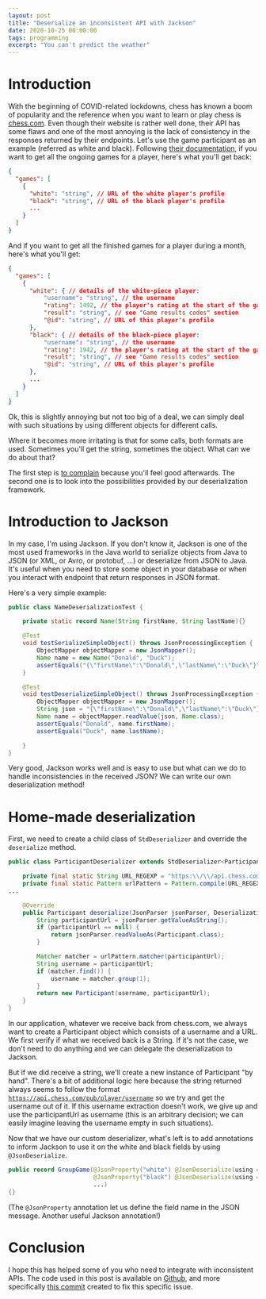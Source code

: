 ```yaml
---
layout: post
title: "Deserialize an inconsistent API with Jackson"
date: 2020-10-25 00:00:00
tags: programming
excerpt: "You can't predict the weather"
---
```


# Introduction

With the beginning of COVID-related lockdowns, chess has known a boom of popularity and the reference when you want to learn or play chess is [chess.com](https://www.chess.com). Even though their website is rather well done, their API has some flaws and one of the most annoying is the lack of consistency in the responses returned by their endpoints. Let's use the game participant as an example (referred as white and black). Following [their documentation](https://www.chess.com/news/view/published-data-api), if you want to get all the ongoing games for a player, here's what you'll get back:

```json
{
  "games": [
    {
      "white": "string", // URL of the white player's profile
      "black": "string", // URL of the black player's profile
      ...
    }
  ]
}
```

And if you want to get all the finished games for a player during a month, here's what you'll get:

```json
{
  "games": [
    {
      "white": { // details of the white-piece player:
          "username": "string", // the username
          "rating": 1492, // the player's rating at the start of the game
          "result": "string", // see "Game results codes" section
          "@id": "string", // URL of this player's profile
      },
      "black": { // details of the black-piece player:
          "username": "string", // the username
          "rating": 1942, // the player's rating at the start of the game
          "result": "string", // see "Game results codes" section
          "@id": "string", // URL of this player's profile
      },
      ...
    }
  ]
}
```

Ok, this is slightly annoying but not too big of a deal, we can simply deal with such situations by using different objects for different calls.

Where it becomes more irritating is that for some calls, both formats are used. Sometimes you'll get the string, sometimes the object. What can we do about that?

The first step is [to complain](https://www.chess.com/clubs/forum/view/inconsistency-in-white-black-format-in-tournamentroundgroup) because you'll feel good afterwards. The second one is to look into the possibilities provided by our deserialization framework.

# Introduction to Jackson

In my case, I'm using Jackson. If you don't know it, Jackson is one of the most used frameworks in the Java world to serialize objects from Java to JSON (or XML, or Avro, or protobuf, ...) or deserialize from JSON to Java. It's useful when you need to store some object in your database or when you interact with endpoint that return responses in JSON format.

Here's a very simple example:

```java
public class NameDeserializationTest {

    private static record Name(String firstName, String lastName){}

    @Test
    void testSerializeSimpleObject() throws JsonProcessingException {
        ObjectMapper objectMapper = new JsonMapper();
        Name name = new Name("Donald", "Duck");
        assertEquals("{\"firstName\":\"Donald\",\"lastName\":\"Duck\"}", objectMapper.writeValueAsString(name));
    }

    @Test
    void testDeserializeSimpleObject() throws JsonProcessingException {
        ObjectMapper objectMapper = new JsonMapper();
        String json = "{\"firstName\":\"Donald\",\"lastName\":\"Duck\"}";
        Name name = objectMapper.readValue(json, Name.class);
        assertEquals("Donald", name.firstName);
        assertEquals("Duck", name.lastName);

    }
}
```

Very good, Jackson works well and is easy to use but what can we do to handle inconsistencies in the received JSON? We can write our own deserialization method!

# Home-made deserialization

First, we need to create a child class of `StdDeserializer` and override the `deserialize` method.

```java
public class ParticipantDeserializer extends StdDeserializer<Participant> {

    private final static String URL_REGEXP = "https:\\/\\/api.chess.com\\/pub\\/player\\/(.+)";
    private final static Pattern urlPattern = Pattern.compile(URL_REGEXP);
...

    @Override
    public Participant deserialize(JsonParser jsonParser, DeserializationContext ctxt) throws IOException {
        String participantUrl = jsonParser.getValueAsString();
        if (participantUrl == null) {
            return jsonParser.readValueAs(Participant.class);
        }

        Matcher matcher = urlPattern.matcher(participantUrl);
        String username = participantUrl;
        if (matcher.find()) {
            username = matcher.group(1);
        }
        return new Participant(username, participantUrl);
    }
}
```

In our application, whatever we receive back from chess.com, we always want to create a Participant object which consists of a username and a URL. We first verify if what we received back is a String. If it's not the case, we don't need to do anything and we can delegate the deserialization to Jackson.

But if we did receive a string, we'll create a new instance of Participant "by hand". There's a bit of additional logic here because the string returned always seems to follow the format [`https://api.chess.com/pub/player/username`](https://api.chess.com/pub/player/username) so we try and get the username out of it. If this username extraction doesn't work, we give up and use the participantUrl as username (this is an arbitrary decision; we can easily imagine leaving the username empty in such situations).

Now that we have our custom deserializer, what's left is to add annotations to inform Jackson to use it on the white and black fields by using `@JsonDeserialize`.

```java
public record GroupGame(@JsonProperty("white") @JsonDeserialize(using = ParticipantDeserializer.class) Participant white,
                        @JsonProperty("black") @JsonDeserialize(using = ParticipantDeserializer.class) Participant black,
                        ...)
{}
```

(The `@JsonProperty` annotation let us define the field name in the JSON message. Another useful Jackson annotation!)

# Conclusion

I hope this has helped some of you who need to integrate with inconsistent APIs. The code used in this post is available on [Github](https://github.com/Migwel/ChessComJava/), and more specifically [this commit](https://github.com/Migwel/ChessComJava/commit/e682d6664f078ed171f1b3fad5b5583cb48b7831) created to fix this specific issue.